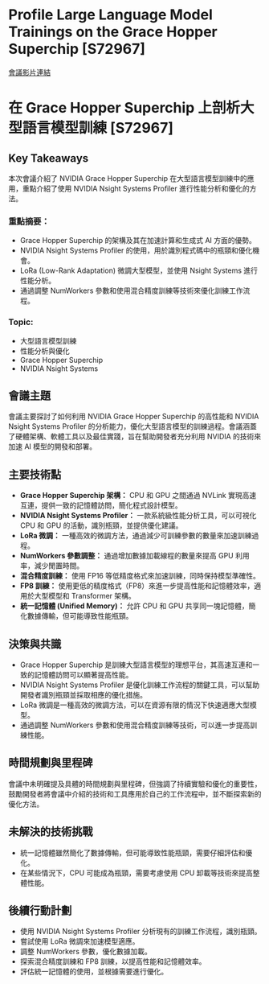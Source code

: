 # Profile Large Language Model Trainings on the Grace Hopper Superchip [S72967]
[會議影片連結](https://www.nvidia.com/gtc/session-catalog/?search=Profile%20Large%20Language%20Model%20Trainings%20on%20the%20Grace%20Hopper%20Superchip%20%5BS72967%5D&tab.catalogallsessionstab=16566177511100015Kus#/session/1727947311660001nuqR)
# 在 Grace Hopper Superchip 上剖析大型語言模型訓練 [S72967]

## Key Takeaways
本次會議介紹了 NVIDIA Grace Hopper Superchip 在大型語言模型訓練中的應用，重點介紹了使用 NVIDIA Nsight Systems Profiler 進行性能分析和優化的方法。
### 重點摘要：
*   Grace Hopper Superchip 的架構及其在加速計算和生成式 AI 方面的優勢。
*   NVIDIA Nsight Systems Profiler 的使用，用於識別程式碼中的瓶頸和優化機會。
*   LoRa (Low-Rank Adaptation) 微調大型模型，並使用 Nsight Systems 進行性能分析。
*   通過調整 NumWorkers 參數和使用混合精度訓練等技術來優化訓練工作流程。
### Topic:
*   大型語言模型訓練
*   性能分析與優化
*   Grace Hopper Superchip
*   NVIDIA Nsight Systems

## 會議主題
會議主要探討了如何利用 NVIDIA Grace Hopper Superchip 的高性能和 NVIDIA Nsight Systems Profiler 的分析能力，優化大型語言模型的訓練過程。會議涵蓋了硬體架構、軟體工具以及最佳實踐，旨在幫助開發者充分利用 NVIDIA 的技術來加速 AI 模型的開發和部署。

## 主要技術點
*   **Grace Hopper Superchip 架構：** CPU 和 GPU 之間通過 NVLink 實現高速互連，提供一致的記憶體訪問，簡化程式設計模型。
*   **NVIDIA Nsight Systems Profiler：** 一款系統級性能分析工具，可以可視化 CPU 和 GPU 的活動，識別瓶頸，並提供優化建議。
*   **LoRa 微調：** 一種高效的微調方法，通過減少可訓練參數的數量來加速訓練過程。
*   **NumWorkers 參數調整：** 通過增加數據加載線程的數量來提高 GPU 利用率，減少閒置時間。
*   **混合精度訓練：** 使用 FP16 等低精度格式來加速訓練，同時保持模型準確性。
*   **FP8 訓練：** 使用更低的精度格式（FP8）來進一步提高性能和記憶體效率，適用於大型模型和 Transformer 架構。
*   **統一記憶體 (Unified Memory)：** 允許 CPU 和 GPU 共享同一塊記憶體，簡化數據傳輸，但可能導致性能瓶頸。

## 決策與共識
*   Grace Hopper Superchip 是訓練大型語言模型的理想平台，其高速互連和一致的記憶體訪問可以顯著提高性能。
*   NVIDIA Nsight Systems Profiler 是優化訓練工作流程的關鍵工具，可以幫助開發者識別瓶頸並採取相應的優化措施。
*   LoRa 微調是一種高效的微調方法，可以在資源有限的情況下快速適應大型模型。
*   通過調整 NumWorkers 參數和使用混合精度訓練等技術，可以進一步提高訓練性能。

## 時間規劃與里程碑
會議中未明確提及具體的時間規劃與里程碑，但強調了持續實驗和優化的重要性，鼓勵開發者將會議中介紹的技術和工具應用於自己的工作流程中，並不斷探索新的優化方法。

## 未解決的技術挑戰
*   統一記憶體雖然簡化了數據傳輸，但可能導致性能瓶頸，需要仔細評估和優化。
*   在某些情況下，CPU 可能成為瓶頸，需要考慮使用 CPU 卸載等技術來提高整體性能。

## 後續行動計劃
*   使用 NVIDIA Nsight Systems Profiler 分析現有的訓練工作流程，識別瓶頸。
*   嘗試使用 LoRa 微調來加速模型適應。
*   調整 NumWorkers 參數，優化數據加載。
*   探索混合精度訓練和 FP8 訓練，以提高性能和記憶體效率。
*   評估統一記憶體的使用，並根據需要進行優化。
